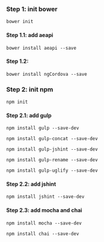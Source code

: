 ### Step 1: init bower
`
bower init
`

#### Step 1.1: add aeapi
`
bower install aeapi --save
`

#### Step 1.2:
`
bower install ngCordova --save
`

### Step 2: init npm
`
npm init
`

#### Step 2.1: add gulp
`
npm install gulp --save-dev
`

`
npm install gulp-concat --save-dev
`

`
npm install gulp-jshint --save-dev
`

`
npm install gulp-rename --save-dev
`

`
npm install gulp-uglify --save-dev
`

#### Step 2.2: add jshint
`
npm install jshint --save-dev
`

#### Step 2.3: add mocha and chai
`
npm install mocha --save-dev
`

`
npm install chai --save-dev
`